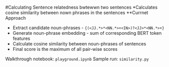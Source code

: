 #Calculating Sentence relatedness bwtewwn two sentences
*Calculates cosine similarity between nown phrases in the sentences
**Currnet Approach
* Extract candidate noun-phrases - `{(<JJ.*>*<NN.*>+<IN>)?<JJ>*<NN.*>+}`
* Generate noun-phrase embedding - sum of corresponding BERT token features
* Calculate cosine similarity between noun-phrases of sentences
* Final score is the maximum of all pair-wise scores

Walkthrough notebook: `playground.ipynb`
Sample run: `similarity.py`
